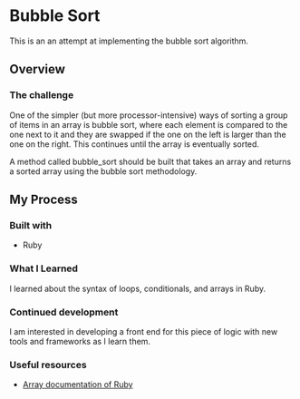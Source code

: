 # Bubble Sort

This is an an attempt at implementing the bubble sort algorithm.

## Overview

### The challenge

One of the simpler (but more processor-intensive) ways of sorting a group of items in an array is bubble sort, where each element is compared to the one next to it and they are swapped if the one on the left is larger than the one on the right. This continues until the array is eventually sorted.

A method called bubble_sort should be built that takes an array and returns a sorted array using the bubble sort methodology.

## My Process

### Built with

- Ruby

### What I Learned

I learned about the syntax of loops, conditionals, and arrays in Ruby.

### Continued development

I am interested in developing a front end for this piece of logic with new tools and frameworks as I learn them.

### Useful resources

- [Array documentation of Ruby](https://ruby-doc.org/core-2.7.3/Array.html)